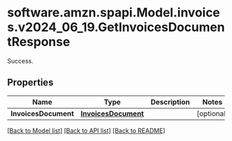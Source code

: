 # software.amzn.spapi.Model.invoices.v2024_06_19.GetInvoicesDocumentResponse
Success.

## Properties

Name | Type | Description | Notes
------------ | ------------- | ------------- | -------------
**InvoicesDocument** | [**InvoicesDocument**](InvoicesDocument.md) |  | [optional] 

[[Back to Model list]](../README.md#documentation-for-models) [[Back to API list]](../README.md#documentation-for-api-endpoints) [[Back to README]](../README.md)


